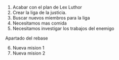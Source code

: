 1. Acabar con el plan de Lex Luthor
2. Crear la liga de la justicia.
3. Buscar nuevos miembros para la liga
4. Necesitamos mas comida
5. Necesitamos investigar los trabajos del enemigo

Apartado del rebase

6. Nueva mision 1
7. Nueva mision 2
